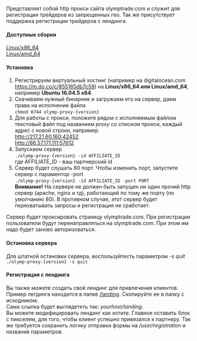 Представляет собой http прокси сайта olymptrade.com и служит для регистрации трейдеров из запрещенных гео. 
Так же присутствует поддержка регистрации трейдеров с лендинга.  

#### Доступные сборки
[Linux/x86_64](olymp-proxy_linux_386)  
[Linux/amd_64](olymp-proxy_linux_amd64)

#### Установка
1. Регистрируем виртуальный хостинг (например на digitalocean.com https://m.do.co/c/855165db7c59) 
 на **Linux/x86_64 или Linux/amd_64**, например **Ubuntu 16.04.5 x64**.   
2. Скачиваем нужный бинарник и загружаем его на сервер, даем права на исполнение файла  
`chmod 0744 olymp-proxy-{version}`
3. Для работы с прокси, положите рядом с исполняемым файлом текстовый файл под названием _proxy_ со списком прокси, каждый адрес с новой строки, например  
http://217.21.60.160:42452  
http://86.57.171.111:57612  
4. Запускаем сервер  
`./olymp-proxy-{version} -id AFFILIATE_ID`  
где AFFILIATE_ID - ваш партнерский id
5. Сервер будет слушать 80 порт. Чтобы изменить порт, запустите сервер с параментор -port  
`./olymp-proxy-{version} -id AFFILIATE_ID -port PORT`  
**Внимание!** На сервере не должен быть запущен ни один прочий http сервер (apache, nginx и тд), работающий по тому же порту (по умолчанию 80). В противном случае, этот сервер будет перехватывать запросы и регистрация не сработает.

Сервер будет проксировать страницу olymptrade.com. При регистрации пользователи будут перенаправляться на olymptrade.com.
При этом им надо будет заново авторизоваться.

#### Остановка сервера
Для штатной остановки сервера, воспользуйтесть параметром _-s quit_  
`./olymp-proxy-{version} -s quit`  

#### Регистрация с лендинга
Вы также можете создать свой лендинг для привлечения клиентов.
Пример легдинга находится в папке [/landing](/landing). Скопируйте ее в папку с исходником.   
Сама ссылка будет выглядететь так: _yourhost/landing_.  
Вы можете модифицировать лендинг как хотите. Главное оставить блок с пикселем, для того, чтобы клиент успешно привязался к партнеру. Так же требуется сохранить логику отправки формы на _/user/registration_ и названия параметров.



